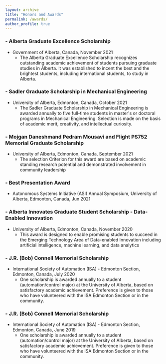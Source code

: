 ```yaml
---
layout: archive
title: "Honors and Awards"
permalink: /awards/
author_profile: true
---
```


### - Alberta Graduate Excellence Scholarship
* Government of Alberta, Canada, November 2021 
    * The Alberta Graduate Excellence Scholarship recognizes outstanding academic achievement of students pursuing graduate studies in Alberta. It was established to incent the best and the brightest students, including international students, to study in Alberta.


### - Sadler Graduate Scholarship in Mechanical Engineering
* University of Alberta, Edmonton, Canada, October 2021 
    * The Sadler Graduate Scholarship in Mechanical Engineering is awarded annually to five full-time students in master's or doctoral programs in Mechanical Engineering. Selection is made on the basis of academic merit, creativity, and intellectual curiosity.

### - Mojgan Daneshmand Pedram Mousavi and Flight PS752 Memorial Graduate Scholarship 
* University of Alberta, Edmonton, Canada, September 2021 
    * The selection Criterion for this award are based on academic standing research potential and demonstrated involvement in community leadership

### - Best Presentation Award
* Autonomous Systems Initiative (ASI) Annual Symposium, University of Alberta, Edmonton, Canada, Jun 2021 


### - Alberta Innovates Graduate Student Scholarship - Data-Enabled Innovation
* University of Alberta, Edmonton, Canada, November 2020
    * This award is designed to enable promising students to succeed in the Emerging Technology Area of Data-enabled Innovation including artificial intelligence, machine learning, and data analytics


### - J.R. (Bob) Connell Memorial Scholarship
* International Society of Automation (ISA) - Edmonton Section, Edmonton, Canada, July 2020 
    * One scholarship is awarded annually to a student (automation/control major) at the University of Alberta, based on satisfactory academic achievement. Preference is given to those who have volunteered with the ISA Edmonton Section or in the community.

### - J.R. (Bob) Connell Memorial Scholarship
* International Society of Automation (ISA) - Edmonton Section, Edmonton, Canada, June 2019 
    * One scholarship is awarded annually to a student (automation/control major) at the University of Alberta, based on satisfactory academic achievement. Preference is given to those who have volunteered with the ISA Edmonton Section or in the community.